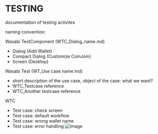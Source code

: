 # TESTING
documentation of testing activites

naming convention:

Wasabi TestComponent (WTC_Dialog_name.md)

-	Dialog (Add Wallet)
-	Compact Dialog (Customize CoinJoin)
-	Screen (Desktop)

Wasabi Test (WT_Use case name.md)
-	short description of the use case, object of the case: what we want?
-	WTC_Testcase reference
-	WTC_Another testcase reference

WTC
-	Test case: check screen
-	Test case: default workflow
-	Test case: wrong wallet name
-	Test case: error handling
![image](https://user-images.githubusercontent.com/123734066/228517009-945df427-3ee1-4096-8c53-f50409e51947.png)
